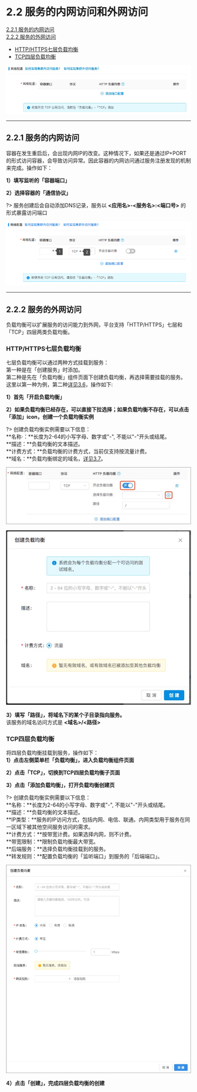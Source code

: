 # 2.2 服务的内网访问和外网访问  

[2.2.1 服务的内网访问](#jump1)    
[2.2.2 服务的外网访问](#jump2)    

- [HTTP/HTTPS七层负载均衡](#jump21)    
- [TCP四层负载均衡](#jump22)

![](_figures/quick-start/cluster-app-netconfig.png)

***
## <span id="jump1">2.2.1 服务的内网访问</span>
容器在发生重启后，会出现内网IP的改变。这种情况下，如果还是通过IP+PORT的形式访问容器，会导致访问异常。因此容器的内网访问通过服务注册发现的机制来完成。操作如下：    

**1）填写监听的「容器端口」**

**2）选择容器的「通信协议」**

?> 服务创建后会自动添加DNS记录，服务以 **<应用名>-<服务名>:<端口号>** 的形式暴露访问端口

![](_figures/quick-start/cluster-app-inside.png)

***
## <span id="jump2">2.2.2 服务的外网访问</span>
负载均衡可以扩展服务的访问能力到外网，平台支持「HTTP/HTTPS」七层和「TCP」四层两类负载均衡。
    
### <span id="jump21">HTTP/HTTPS七层负载均衡</span>
七层负载均衡可以通过两种方式挂载到服务：    
第一种是在「创建服务」时添加。    
第二种是先在「负载均衡」组件页面下创建负载均衡，再选择需要挂载的服务。    
这里以第一种为例，第二种[详见3.6](user-guide/loadbalance_7.md)，操作如下:    

**1）首先「开启负载均衡」**

**2）如果负载均衡已经存在，可以直接下拉选择；如果负载均衡不存在，可以点击「添加」icon，创建一个负载均衡实例**

?> 创建负载均衡实例需要以下信息：		
   **名称·：**长度为2-64的小写字母、数字或"-", 不能以"-"开头或结尾。<br>
   **描述：**负载均衡的文本描述。<br>
   **计费方式：**负载均衡的计费方式，当前仅支持按流量计费。<br>
   **域名：**负载均衡绑定的域名，[详见3.7](user-guide/domain.md)。<br>

![](_figures/quick-start/cluster-app-7loadbalance-on.jpg)

![](_figures/quick-start/cluster-app-7loadbalance-on2.png)


**3）填写「路径」，将域名下的某个子目录指向服务。**   
该服务的域名访问方式是 **<域名>/<路径>**

### <span id="jump22">TCP四层负载均衡</span>    

将四层负载均衡挂载到服务，操作如下：    
**1）点击左侧菜单栏「负载均衡」，进入负载均衡组件页面**

**2）点击「TCP」，切换到TCP四层负载均衡子页面**

**3）点击「添加负载均衡」，打开负载均衡创建页**

?> 创建负载均衡实例需要以下信息：		
   **名称：**长度为2-64的小写字母、数字或"-", 不能以"-"开头或结尾。<br>
   **描述：**负载均衡的文本描述。<br>
   **IP类型：**服务的IP访问方式，包括内网、电信、联通。内网类型用于服务在同一区域下被其他空间服务访问的需求。<br>
   **计费方式：**按带宽计费。如果选择内网，则不计费。<br>
   **带宽限制：**限制负载均衡最大带宽。<br>
   **后端服务：**选择负载均衡挂载到的服务。<br>
   **转发规则：**配置负载均衡的「监听端口」到服务的「后端端口」。<br>

![](_figures/quick-start/cluster-app-balance4-1.png) 
   
**4）点击「创建」，完成四层负载均衡的创建**    